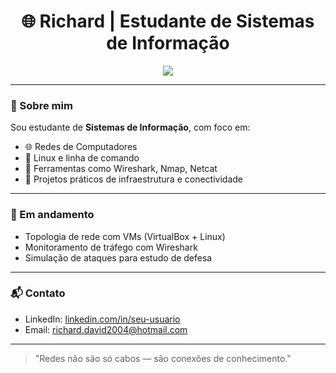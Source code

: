 <h1 align="center">🌐 Richard | Estudante de Sistemas de Informação</h1>

<p align="center">
  <img src="https://skillicons.dev/icons?i=linux,github,python,wireshark" />
</p>

---

### 🧠 Sobre mim

Sou estudante de **Sistemas de Informação**, com foco em:

- 🌐 Redes de Computadores
- 🐧 Linux e linha de comando
- 🔧 Ferramentas como Wireshark, Nmap, Netcat
- 📡 Projetos práticos de infraestrutura e conectividade

---

### 🚀 Em andamento

- Topologia de rede com VMs (VirtualBox + Linux)
- Monitoramento de tráfego com Wireshark
- Simulação de ataques para estudo de defesa

---

### 📬 Contato

- LinkedIn: [linkedin.com/in/seu-usuario]([(https://www.linkedin.com/in/richarddss/)])
- Email: richard.david2004@hotmail.com

---

> "Redes não são só cabos — são conexões de conhecimento."
